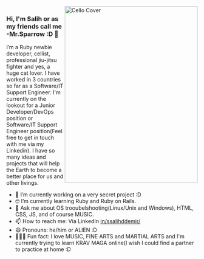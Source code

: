 <img align="right" src="https://github.com/salihhdemirr/salihhdemirr/blob/master/cello.jpg" alt="Cello Cover" width=350px height=465px/>

### Hi, I'm Salih or as my friends call me -Mr.Sparrow :D 👋

I’m a Ruby newbie developer, cellist, professional jiu-jitsu fighter and yes, a huge cat lover. I have worked in 3 countries so far as a Software/IT Support Engineer. I'm currently on the lookout for a Junior Developer/DevOps position or Software/IT Support Engineer position(Feel free to get in touch with me via my Linkedin). I have so many ideas and projects that will help the Earth to become a better place for us and other livings.

- 📱  I’m currently working on a very secret project :D
- 🤓 I’m currently learning Ruby and Ruby on Rails.
- 💬  Ask me about OS trooubelshooting(Linux/Unix and Windows), HTML, CSS, JS, and of course MUSIC.
- 📫  How to reach me: Via LinkedIn [in/ssalihddemir/](https://www.linkedin.com/in/ssalihddemir/)
- 😄  Pronouns: he/him or ALIEN :D
- 🚴🏽‍♀️  Fun fact: I love MUSIC, FINE ARTS and MARTIAL ARTS and I'm currently trying to learn KRAV MAGA online(I wish I could find a partner to practice at home :D
